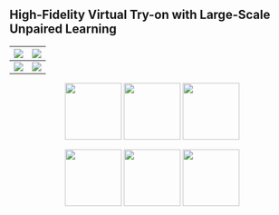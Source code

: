 ## High-Fidelity Virtual Try-on with Large-Scale Unpaired Learning

![](/output_gif1/5000012.gif)   |  ![](/output_gif1/5000012.gif)
:-------------------------:|:-------------------------:
![](/output_gif1/5000012.gif)  |  ![](/output_gif1/5000012.gif)


<p align="middle">
  <img src="/output_gif1/5000012.gif" width="100" />
  <img src="/output_gif1/5000012.gif" width="100" /> 
  <img src="/output_gif1/5000012.gif" width="100" />
</p>
<p align="middle">
  <img src="/output_gif1/5000012.gif" width="100" />
  <img src="/output_gif1/5000012.gif" width="100" /> 
  <img src="/output_gif1/5000012.gif" width="100" />
</p>